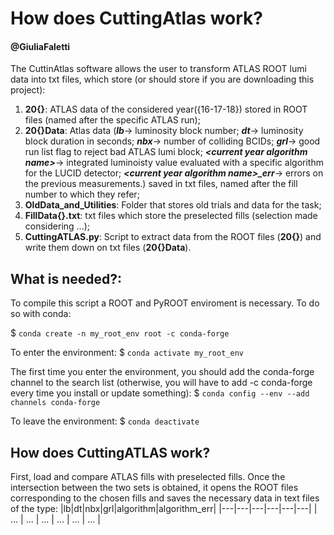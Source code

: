 # How does CuttingAtlas work?
#### @GiuliaFaletti
The CuttinAtlas software allows the user to transform ATLAS ROOT lumi data into txt files, which store (or should store if you are downloading this project): 
1. **20{}**: ATLAS data of the considered year({16-17-18}) stored in ROOT files (named after the specific ATLAS run);
2. **20{}Data**: Atlas data (***lb***-> luminosity block number; ***dt***-> luminosity block duration in seconds; ***nbx***-> number of colliding BCIDs; ***grl***-> good run list flag to reject bad ATLAS lumi block; ***\<current year algorithm name>***-> integrated luminoisty value evaluated with a specific algorithm for the LUCID detector; ***\<current year algorithm name>_err***-> errors on the previous measurements.) saved in txt files, named after the fill number to which they refer; 
3. **OldData_and_Utilities**: Folder that stores old trials and data for the task;
4. **FillData{}.txt**: txt files which store the preselected fills (selection made considering ...);
5. **CuttingATLAS.py**: Script to extract data from the ROOT files (**20{}**) and write them down on txt files (**20{}Data**).

## What is needed?:
To compile this script a ROOT and PyROOT enviroment is necessary. To do so with conda:

$ ```conda create -n my_root_env root -c conda-forge```

To enter the environment:
$ ```conda activate my_root_env```

The first time you enter the environment, you should add the conda-forge channel to the search list (otherwise, you will have to add -c conda-forge every time you install or update something):
$ ```conda config --env --add channels conda-forge```

To leave the environment:
$ ```conda deactivate```

## How does CuttingATLAS work?
First, load and compare ATLAS fills with preselected fills. Once the intersection between the two sets is obtained, it opens the ROOT files corresponding to the chosen fills and saves the necessary data in text files of the type:
|lb|dt|nbx|grl|algorithm|algorithm_err|
|---|---|---|---|---|---|
| ... | ... | ... | ... | ... | ... | 

